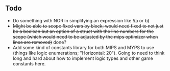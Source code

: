 ## Todo

* Do something with NOR in simplifying an expression like !(a or b)
* ~~Might be able to scope fixed vars by block; would need fixed to not just be a boolean
    but an option of a struct with the line numbers for the scope (which would need to be
    adjusted by the mips optimizer when lines are removed)~~ done?
* Add some kind of constants library for both MIPS and MYPS to use
(things like logic enumerations; "Horizontal: 20"). Going to need to think long
and hard about how to implement logic types and other game constants here.